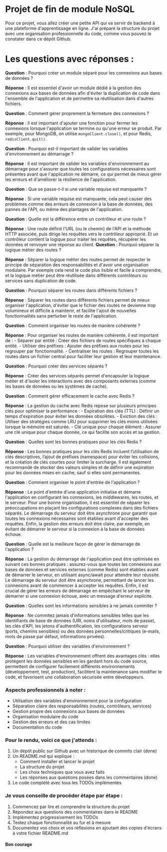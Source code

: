 # Projet de fin de module NoSQL

Pour ce projet, vous allez créer une petite API qui va servir de backend à une plateforme d'apprentissage en ligne. J'ai préparé la structure du projet avec une organisation professionnelle du code, comme vous pouvez le constater dans ce dépôt Github.

# Les questions avec réponses :

**Question** : Pourquoi créer un module séparé pour les connexions aux bases de données ?

**Réponse** : Il est essentiel d'avoir un module dédié à la gestion des connexions aux bases de données afin d'éviter la duplication de code dans l'ensemble de l'application et de permettre sa réutilisation dans d'autres fichiers.

**Question** : Comment gérer proprement la fermeture des connexions ?

**Réponse** : Il est important d'ajouter une fonction pour fermer les connexions lorsque l'application se termine ou qu'une erreur se produit. Par exemple, pour MongoDB, on utilise `mongoClient.close()`, et pour Redis, `redisClient.quit()`.

**Question** : Pourquoi est-il important de valider les variables d'environnement au démarrage ?

**Réponse** : Il est important de valider les variables d'environnement au démarrage pour s'assurer que toutes les configurations nécessaires sont présentes avant que l'application ne démarre, ce qui permet de mieux gérer les erreurs et d'améliorer la résilience de l'application.

**Question** : Que se passe-t-il si une variable requise est manquante ?

**Réponse** : Si une variable requise est manquante, cela peut causer des problèmes comme des erreurs de connexion à la base de données, des pannes de l'API, ou même des plantages de l'application.

**Question** : Quelle est la différence entre un contrôleur et une route ?

**Réponse** : Une route définit l'URL (ou le chemin) de l'API et la méthode HTTP associée, puis dirige les requêtes vers le contrôleur approprié. Et un contrôleur contient la logique pour traiter les requêtes, récupérer les données et renvoyer une réponse au client.
**Question** : Pourquoi séparer la logique métier des routes ?

**Réponse** : Séparer la logique métier des routes permet de respecter le principe de séparation des responsabilités et d'avoir une organisation modulaire. Par exemple cela rend le code plus lisible et facile à comprendre, et la logique métier peut être réutilisée dans différents contrôleurs ou services sans duplication de code.

**Question** : Pourquoi séparer les routes dans différents fichiers ?

**Réponse** : Séparer les routes dans différents fichiers permet de mieux organiser l'application, d'éviter que le fichier des routes ne devienne trop volumineux et difficile à maintenir, et facilite l'ajout de nouvelles fonctionnalités sans perturber le reste de l'application.

**Question** : Comment organiser les routes de manière cohérente ?

**Réponse** : Pour organiser les routes de manière cohérente, il est important de : - Séparer par entité : Créer des fichiers de routes spécifiques à chaque entité. - Utiliser des préfixes : Ajouter des préfixes aux routes pour les regrouper par fonctionnalité. - Centraliser les routes : Regrouper toutes les routes dans un fichier central pour faciliter leur gestion et leur maintenance.

**Question** : Pourquoi créer des services séparés ?

**Réponse** : Créer des services séparés permet d'encapsuler la logique métier et d'isoler les interactions avec des composants externes (comme les bases de données ou les systèmes de cache).

**Question** : Comment gérer efficacement le cache avec Redis ?

**Réponse** : La gestion du cache avec Redis repose sur plusieurs principes clés pour optimiser la performance : - Expiration des clés (TTL) : Définir un temps d'expiration pour éviter les données obsolètes. - Eviction des clés : Utiliser des stratégies comme LRU pour supprimer les clés moins utilisées lorsque la mémoire est saturée. - Clé unique pour chaque élément : Assurer une clé unique pour chaque donnée, ce qui facilite son accès et sa gestion.

**Question** : Quelles sont les bonnes pratiques pour les clés Redis ?

**Réponse** : Les bonnes pratiques pour les clés Redis incluent l’utilisation de clés descriptives, l’ajout de préfixes (namespace) pour éviter les collisions, et la création de clés courtes pour limiter la surcharge. Il est également recommandé de stocker des valeurs simples et de définir une expiration pour les données mises en cache, sauf si elles sont permanentes.

**Question** : Comment organiser le point d'entrée de l'application ?

**Réponse** : Le point d'entrée d'une application initialise et démarre l'application en configurant les connexions, les middlewares, les routes, et le serveur. Pour une bonne organisation, il est essentiel de séparer les préoccupations en plaçant les configurations complexes dans des fichiers séparés. Le démarrage du serveur doit être asynchrone pour garantir que toutes les connexions nécessaires sont établies avant d'accepter des requêtes. Enfin, la gestion des erreurs doit être claire, par exemple, en évitant de démarrer le serveur si la connexion à la base de données échoue.

**Question** : Quelle est la meilleure façon de gérer le démarrage de l'application ?

**Réponse** : La gestion du démarrage de l'application peut être optimisée en suivant ces bonnes pratiques : assurez-vous que toutes les connexions aux bases de données et services externes (comme Redis) sont établies avant de démarrer le serveur, en utilisant async/await pour attendre leur réussite. Le démarrage du serveur doit être asynchrone, permettant de lancer les connexions avant de commencer à accepter les requêtes. Enfin, il est crucial de gérer les erreurs de démarrage en empêchant le serveur de démarrer si une connexion échoue, avec un message d'erreur explicite.

**Question** : Quelles sont les informations sensibles à ne jamais commiter ?

**Réponse** : Ne commitez jamais d'informations sensibles telles que les identifiants de base de données (URI, noms d'utilisateur, mots de passe), les clés d'API, les jetons d'authentification, les configurations serveur (ports, chemins sensibles) ou des données personnelles/critiques (e-mails, mots de passe par défaut, informations privées).

**Question** : Pourquoi utiliser des variables d'environnement ?

**Réponse** : Les variables d'environnement offrent des avantages clés : elles protègent les données sensibles en les gardant hors du code source, permettent de configurer facilement différents environnements (développement, test, production), facilitent la maintenance sans modifier le code, et favorisent une collaboration sécurisée entre développeurs.



### Aspects professionnels à noter :
- Utilisation des variables d'environnement pour la configuration
- Séparation claire des responsabilités (routes, contrôleurs, services)
- Gestion propre des connexions aux bases de données
- Organisation modulaire du code
- Gestion des erreurs et des cas limites
- Documentation du code

### Pour le rendu, voici ce que j'attends :
1. Un dépôt public sur Github avec un historique de commits clair (done)
2. Un README.md qui explique :
   - Comment installer et lancer le projet
   - La structure du projet
   - Les choix techniques que vous avez faits
   - Les réponses aux questions posées dans les commentaires (done)
3. Le code complété avec tous les TODOs implémentés

### Je vous conseille de procéder étape par étape :
1. Commencez par lire et comprendre la structure du projet
2. Répondez aux questions des commentaires dans le README
3. Implémentez progressivement les TODOs
4. Testez chaque fonctionnalité au fur et à mesure
5. Documentez vos choix et vos réflexions en ajoutant des copies d'écrans à votre fichier README.md

#### Bon courage